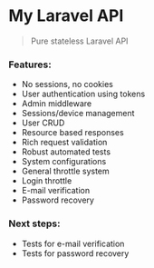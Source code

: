 # My Laravel API

> Pure stateless Laravel API

### Features:

- No sessions, no cookies
- User authentication using tokens
- Admin middleware
- Sessions/device management
- User CRUD
- Resource based responses
- Rich request validation
- Robust automated tests
- System configurations
- General throttle system
- Login throttle
- E-mail verification
- Password recovery

### Next steps:

- Tests for e-mail verification
- Tests for password recovery
